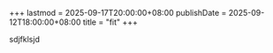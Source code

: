 +++
lastmod = 2025-09-17T20:00:00+08:00
publishDate = 2025-09-12T18:00:00+08:00
title = "fit"
+++

sdjfklsjd
